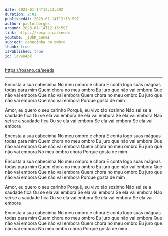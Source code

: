 ```yaml
---
date: 2023-01-14T12:13:59Z
duration: 2:01
publishedAt: 2023-01-14T12:13:59Z
author: paulo borges
around: 2023-01-14T12:13:59Z
link: https://rosano.ca/seeds
youtube: _IUhK_CekmI
subject: cabecinha no ombro
thumb: true
isPublished: true
id: lcvwu4pk
---
```

https://rosano.ca/seeds

---

Encosta a sua cabecinha
No meu ombro e chora
E conta logo suas mágoas todas para mim
Quem chora no meu ombro
Eu juro que não vai embora
Que não vai embora
Que não vai embora
Quem chora no meu ombro
Eu juro que não vai embora
Que não vai embora
Porque gosta de mim

Amor, eu quero o seu carinho
Porquê, eu vivo tão sozinho
Não sei se a saudade fica
Ou se ela vai embora
Se ela vai embora
Se ela vai embora
Não sei se a saudade fica
Ou se ela vai embora
Se ela vai embora
Se ela vai embora

Encosta a sua cabecinha
No meu ombro e chora
E conta logo suas mágoas todas para mim
Quem chora no meu ombro
Eu juro que não vai embora
Que não vai embora
Que não vai embora
Quem chora no meu ombro
Eu juro que não vai embora
No meu ombro chora
Porque gosta de mim

Encosta a sua cabecinha
No meu ombro e chora
E conta logo suas mágoas todas para mim
Quem chora no meu ombro
Eu juro que não vai embora
Que não vai embora
Que não vai embora
Quem chora no meu ombro
Eu juro que não vai embora
Que não vai embora
Porque gosta de mim

Amor, eu quero o seu carinho
Porquê, eu vivo tão sozinho
Não sei se a saudade fica
Ou se ela vai embora
Se ela vai embora
Se ela vai embora
Não sei se a saudade fica
Ou se ela vai embora
Se ela vai embora
Se ela vai embora

Encosta a sua cabecinha
No meu ombro e chora
E conta logo suas mágoas todas para mim
Quem chora no meu ombro
Eu juro que não vai embora
Que não vai embora
Que não vai embora
Quem chora no meu ombro
Eu juro que não vai embora
No meu ombro chora
Porque gosta de mim

